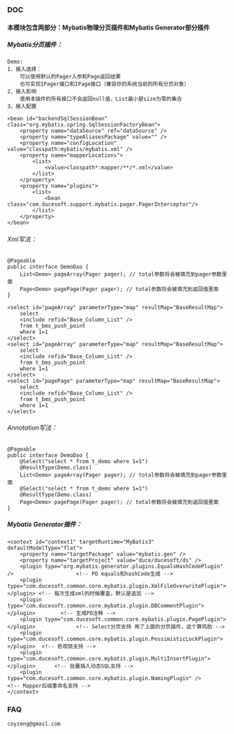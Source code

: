 ### DOC
	
#### 本模块包含两部分：Mybatis物理分页插件和Mybatis Generator部分插件

##### Mybatis分页插件：
	
	Demo:
	1、接入选择：
	    可以使用默认的Pager入参和Page返回结果
	    也可实现IPager接口和IPage接口（兼容你的系统当前的所有分页对象）
	2、接入影响
	    使用本插件的所有接口不会返回null值，List最小是size为零的集合
	3、接入配置
	
	<bean id="backendSqlSessionBean" class="org.mybatis.spring.SqlSessionFactoryBean">
        <property name="dataSource" ref="dataSource" />
        <property name="typeAliasesPackage" value="" />
        <property name="configLocation" value="classpath:mybatis/mybatis.xml" />
        <property name="mapperLocations">
            <list>
                <value>classpath*:mapper/**/*.xml</value>
            </list>
        </property>
        <property name="plugins">
        	<list>
        		<bean class="com.ducesoft.support.mybatis.pager.PagerInterceptor"/>
        	</list>
        </property>
    </bean>
    
###### Xml写法：
    @Pageable
	public interface DemoDao {
		List<Demo> pageArray(Pager pager); // total参数将会被填充到pager参数里面
		Page<Demo> pagePage(Pager pager); // total参数将会被填充到返回值里面
	}
	
	<select id="pageArray" parameterType="map" resultMap="BaseResultMap">
        select 
        <include refid="Base_Column_List" />
        from t_bms_push_point 	
        where 1=1
    </select>
    <select id="pageArray" parameterType="map" resultMap="BaseResultMap">
    	select 
    	<include refid="Base_Column_List" />
    	from t_bms_push_point 	
    	where 1=1
    </select>
    <select id="pagePage" parameterType="map" resultMap="BaseResultMap">
    	select 
    	<include refid="Base_Column_List" />
    	from t_bms_push_point 	
    	where 1=1
    </select>
  	
###### Annotation写法：
	@Pageable
	public interface DemoDao {
		@Select("select * from t_demo where 1=1")
		@ResultType(Demo.class)
		List<Demo> pageArray(Pager pager); // total参数将会被填充到pager参数里面
		@Select("select * from t_demo where 1=1")
		@ResultType(Demo.class)
		Page<Demo> pagePage(Pager pager); // total参数将会被填充到返回值里面
	}
    
##### Mybatis Generator插件：
    
    <context id="context1" targetRuntime="MyBatis3" defaultModelType="flat">
		<property name="targetPackage" value="mybatis.gen" />
		<property name="targetProject" value="duce/ducesoft/ds" />
		<plugin type="org.mybatis.generator.plugins.EqualsHashCodePlugin" />                    <!-- PO equals和hashCode生成 -->
		<plugin type="com.ducesoft.common.core.mybatis.plugin.XmlFileOverwritePlugin"></plugin> <!-- 每次生成xml的时候覆盖，默认是追加 -->
		<plugin type="com.ducesoft.common.core.mybatis.plugin.DBCommentPlugin"></plugin>        <!-- 生成PO注释 -->
		<plugin type="com.ducesoft.common.core.mybatis.plugin.PagePlugin"></plugin>             <!-- Select分页支持 用了上面的分页插件，这个算鸡肋 -->
		<plugin type="com.ducesoft.common.core.mybatis.plugin.PessimisticLockPlugin"></plugin>  <!-- 悲观锁支持 -->
		<plugin type="com.ducesoft.common.core.mybatis.plugin.MultiInsertPlugin"></plugin>      <!-- 批量插入动态SQL支持 -->
		<plugin type="com.ducesoft.common.core.mybatis.plugin.NamingPlugin" />                  <!-- Mapper后缀重命名支持 -->
	</context>
	
### FAQ
	
	coyzeng@gmail.com
	

